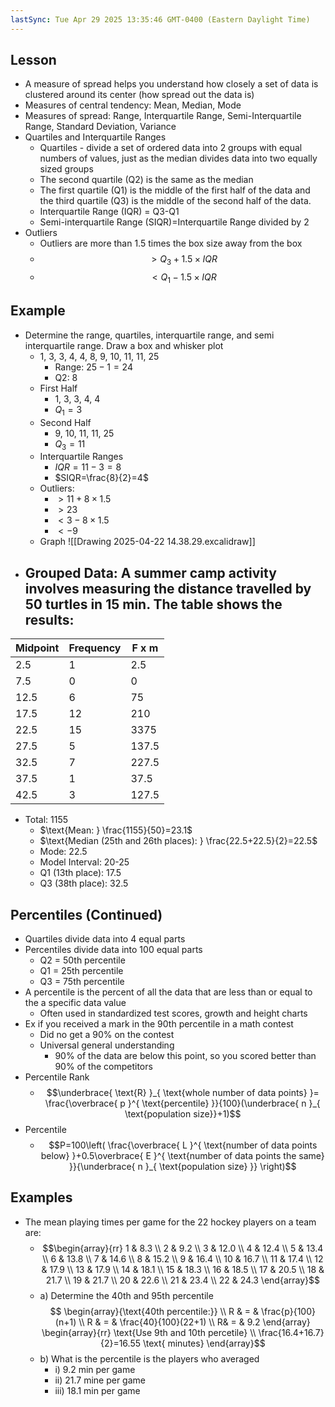 ```yaml
---
lastSync: Tue Apr 29 2025 13:35:46 GMT-0400 (Eastern Daylight Time)
---
```

 ## Lesson
- A measure of spread helps you understand how closely a set of data is clustered around its center (how spread out the data is)
- Measures of central tendency: Mean, Median, Mode
- Measures of spread: Range, Interquartile Range, Semi-Interquartile Range, Standard Deviation, Variance
- Quartiles and Interquartile Ranges
	- Quartiles - divide a set of ordered data into 2 groups with equal numbers of values, just as the median divides data into two equally sized groups
	- The second quartile (Q2) is the same as the median
	- The first quartile (Q1) is the middle of the first half of the data and the third quartile (Q3) is the middle of the second half of the data.
	- Interquartile Range (IQR) = Q3-Q1
	- Semi-interquartile Range (SIQR)=Interquartile Range divided by 2
- Outliers
	- Outliers are more than 1.5 times the box size away from the box
	- $$>Q_{3}+1.5 \times IQR$$
	- $$<Q_{1}-1.5 \times IQR$$
## Example
- Determine the range, quartiles, interquartile range, and semi interquartile range. Draw a box and whisker plot
	- 1, 3, 3, 4, 4, 8, 9, 10, 11, 11, 25
		- $\text{Range: }25-1=24$
		- $\text{Q2: 8}$
	- First Half
		- 1, 3, 3, 4, 4
		- $Q_{1}=3$
	- Second Half
		- 9, 10, 11, 11, 25
		- $Q_{3}=11$
	- Interquartile Ranges
		- $IQR=11-3=8$
		- $SIQR=\frac{8}{2}=4$
	- Outliers: 
		- $>11+8 \times 1.5$
		- $>23$
		- $<3-8 \times 1.5$
		- $<-9$
	- Graph ![[Drawing 2025-04-22 14.38.29.excalidraw]]
- Grouped Data: A summer camp activity involves measuring the distance travelled by 50 turtles in 15 min. The table shows the results:
	- 

| Midpoint | Frequency | F x m |
| -------- | --------- | ----- |
| 2.5      | 1         | 2.5   |
| 7.5      | 0         | 0     |
| 12.5     | 6         | 75    |
| 17.5     | 12        | 210   |
| 22.5     | 15        | 3375  |
| 27.5     | 5         | 137.5 |
| 32.5     | 7         | 227.5 |
| 37.5     | 1         | 37.5  |
| 42.5     | 3         | 127.5 |
- $\text{Total: 1155}$
	- $\text{Mean: } \frac{1155}{50}=23.1$
	- $\text{Median (25th and 26th places): } \frac{22.5+22.5}{2}=22.5$
	- $\text{Mode: } 22.5$
	- $\text{Model Interval: 20-25}$
	- $\text{Q1 (13th place): 17.5}$
	- $\text{Q3 (38th place): 32.5}$
## Percentiles (Continued)
- Quartiles divide data into 4 equal parts
- Percentiles divide data into 100 equal parts
	- Q2 = 50th percentile
	- Q1 = 25th percentile
	- Q3 = 75th percentile
- A percentile is the percent of all the data that are less than or equal to the a specific data value
	- Often used in standardized test scores, growth and height charts
- Ex if you received a mark in the 90th percentile in a math contest
	- Did no get a 90% on the contest
	- Universal general understanding
		- 90% of the data are below this point, so you scored better than 90% of the competitors
- Percentile Rank
	- $$\underbrace{ \text{R} }_{ \text{whole number of data points} }= \frac{\overbrace{ p }^{ \text{percentile} }}{100}(\underbrace{ n }_{ \text{population size}}+1)$$
- Percentile
	- $$P=100\left( \frac{\overbrace{ L }^{ \text{number of data points below} }+0.5\overbrace{ E }^{ \text{number of data points the same} }}{\underbrace{ n }_{ \text{population size} }} \right)$$
## Examples
- The mean playing times per game for the 22 hockey players on a team are: 
	- $$\begin{array}{rr}
1 & 8.3 \\
2 & 9.2 \\
3 &  12.0 \\
4 &  12.4 \\
5 &  13.4 \\
6 &  13.8 \\
7 &  14.6 \\
8 & 15.2 \\
9 &  16.4 \\
10 &  16.7 \\
11 &  17.4 \\
12 &  17.9 \\
13 &  17.9 \\
14 &  18.1 \\
15 &  18.3 \\
16 &  18.5 \\
17 &  20.5 \\
18 &  21.7  \\
19 &  21.7 \\
20 &  22.6 \\
21 &  23.4 \\
22  & 24.3
\end{array}$$
	- a) Determine the 40th and 95th percentile$$
\begin{array}{\text{40th percentile:}} \\
R & = &  \frac{p}{100}(n+1) \\
R & =  & \frac{40}{100}(22+1) \\
R& = &  9.2
\end{array}
\begin{array}{rr}
\text{Use 9th and 10th percetile} \\
\frac{16.4+16.7}{2}=16.55 \text{ minutes}
\end{array}$$
	- b) What is the percentile is the players who averaged
		- i) 9.2 min per game
		- ii) 21.7 mine per game
		- iii) 18.1 min per game
